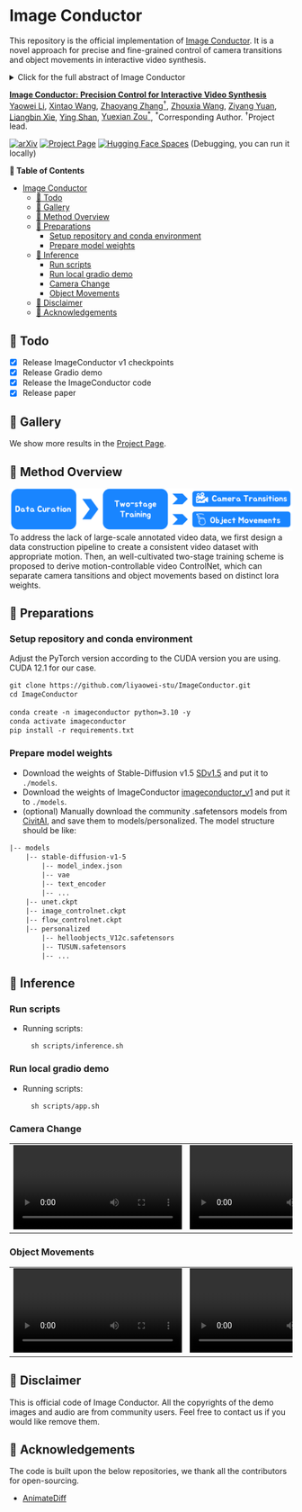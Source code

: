 # Image Conductor
This repository is the official implementation of [Image Conductor](https://arxiv.org/pdf/2406.15339). It is a novel approach for precise and fine-grained control of camera transitions and object movements in interactive video synthesis.
<details><summary>Click for the full abstract of Image Conductor</summary>

> Filmmaking and animation production often require sophisticated techniques for coordinating camera transitions and object movements, typically involving labor-intensive real-world capturing. Despite advancements in generative AI for video creation, achieving precise control over motion for interactive video asset generation remains challenging. To this end, we propose Image Conductor, a method for precise control of camera transitions and object movements to generate video assets from a single image. An well-cultivated training strategy is proposed to separate distinct camera and object motion by camera LoRA weights and object LoRA weights. To further address cinematographic variations from ill-posed trajectories, we introduce a camera-free guidance technique during inference, enhancing object movements while eliminating camera transitions. Additionally, we develop a trajectory-oriented video motion data curation pipeline for training. 
</details>

**[Image Conductor: Precision Control for Interactive Video Synthesis](https://arxiv.org/pdf/2406.15339)** 
</br>
[Yaowei Li](https://scholar.google.com/citations?user=XlhADHoAAAAJ&hl=zh-CN),
[Xintao Wang](https://scholar.google.com.hk/citations?user=FQgZpQoAAAAJ&hl=en),
[Zhaoyang Zhang<sup>†</sup>](https://scholar.google.com.hk/citations?hl=en&user=Pf6o7uAAAAAJ),
[Zhouxia Wang](https://scholar.google.com.hk/citations?hl=en&user=JWds_bQAAAAJ),
[Ziyang Yuan](https://scholar.google.com.hk/citations?hl=en&user=fWxWEzsAAAAJ),
[Liangbin Xie](https://scholar.google.com.hk/citations?user=auQhf5EAAAAJ&hl=en&oi=ao),
[Ying Shan](https://scholar.google.com.hk/citations?user=4oXBp9UAAAAJ&hl=en&oi=ao),
[Yuexian Zou<sup>*</sup>](https://scholar.google.com.hk/citations?user=sfyr7zMAAAAJ&hl=en&oi=ao),
<sup>*</sup>Corresponding Author. <sup>†</sup>Project lead.


[![arXiv](https://img.shields.io/badge/arXiv-2406.05338-b31b1b.svg)](https://arxiv.org/pdf/2406.15339)
[![Project Page](https://img.shields.io/badge/Project-Website-green)](https://liyaowei-stu.github.io/project/ImageConductor/)
[![Hugging Face Spaces](https://img.shields.io/badge/%F0%9F%A4%97%20Hugging%20Face-Spaces-yellow)](https://huggingface.co/spaces/TencentARC/ImageConductor) (Debugging, you can run it locally)

<!-- ![teaser](__assets__/teaser.gif) -->


**📖 Table of Contents**


- [Image Conductor](#image-conductor)
  - [📍 Todo](#-todo)
  - [🎨 Gallery](#-gallery)
  - [🧙 Method Overview](#-method-overview)
  - [🔧 Preparations](#-preparations)
    - [Setup repository and conda environment](#setup-repository-and-conda-environment)
    - [Prepare model weights](#prepare-model-weights)
  - [💫 Inference](#-inference)
    - [Run scripts](#run-scripts)
    - [Run local gradio demo](#run-local-gradio-demo)
    - [Camera Change](#camera-change)
    - [Object Movements](#object-movements)
  - [📣 Disclaimer](#-disclaimer)
  - [💞 Acknowledgements](#-acknowledgements)


## 📍 Todo
- [x] Release ImageConductor v1 checkpoints
- [x] Release Gradio demo
- [x] Release the ImageConductor code
- [x] Release paper

## 🎨 Gallery
We show more results in the [Project Page](https://liyaowei-stu.github.io/project/ImageConductor/).

## 🧙 Method Overview
<div align="center">
    <img src='./__assets__/method.png'/>
</div>
To address the lack of large-scale annotated video data, we first design a data construction pipeline to create a consistent video dataset with appropriate motion. Then, an well-cultivated two-stage training scheme is proposed to derive motion-controllable video ControlNet, which can separate camera tansitions and object movements based on distinct lora weights.


## 🔧 Preparations
### Setup repository and conda environment
Adjust the PyTorch version according to the CUDA version you are using. CUDA 12.1 for our case.
```
git clone https://github.com/liyaowei-stu/ImageConductor.git
cd ImageConductor

conda create -n imageconductor python=3.10 -y
conda activate imageconductor
pip install -r requirements.txt
```
### Prepare model weights
- Download the weights of Stable-Diffusion v1.5 [SDv1.5](https://huggingface.co/runwayml/stable-diffusion-v1-5) and put it to `./models`.
- Download the weights of ImageConductor [imageconductor_v1](https://huggingface.co/TencentARC/ImageConductor) and put it to `./models`.
- (optional) Manually download the community .safetensors models from [CivitAI](https://civitai.com), and save them to models/personalized.
The model structure should be like:
```
|-- models
    |-- stable-diffusion-v1-5
        |-- model_index.json
        |-- vae
        |-- text_encoder
        |-- ...
    |-- unet.ckpt
    |-- image_controlnet.ckpt
    |-- flow_controlnet.ckpt
    |-- personalized
        |-- helloobjects_V12c.safetensors
        |-- TUSUN.safetensors
        |-- ...
```



## 💫 Inference
### Run scripts
- Running scripts:

        sh scripts/inference.sh
### Run local gradio demo
- Running scripts:
  
        sh scripts/app.sh


### Camera Change
<table class="center">
<tr>
  <td><video src="./__assets__/lush.mp4" autoplay></td>
  <td><video src="./__assets__/tusun.mp4" autoplay></td>
  <td><video src="./__assets__/painting.mp4" autoplay></td>
</tr>
</table>

### Object Movements
<table class="center">
<tr>
  <td><video src="./__assets__/rose.mp4" autoplay></td>
  <td><video src="./__assets__/turtle.mp4" autoplay></td>
  <td><video src="https://github.com/liyaowei-stu/ImageConductor/blob/main/__assets__/jellyfish.mp4" autoplay></td>
</tr>
</table>

## 📣 Disclaimer
This is official code of Image Conductor.
All the copyrights of the demo images and audio are from community users. 
Feel free to contact us if you would like remove them.

## 💞 Acknowledgements
The code is built upon the below repositories, we thank all the contributors for open-sourcing.
* [AnimateDiff](https://github.com/guoyww/AnimateDiff)